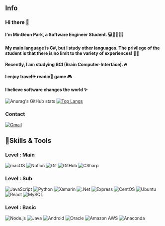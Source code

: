 ## Info
### Hi there 👋
#### I'm MinGeon Park, a Software Engineer Student. 💻🤏👦👨‍💻
#### My main language is C#, but I study other languages. The privilege of the student is that there is no limit to the variety of experiences! 🏃‍♂️
#### Recently, I am studying BCI (Brain Computer-Interface). 🔥

#### I enjoy travel✈  readin📖 game 🎮
#### I believe software changes the world ✨


![Anurag's GitHub stats](https://github-readme-stats.vercel.app/api?username=DevMinGeonPark&theme=github_dark&show_icons=true)
[![Top Langs](https://github-readme-stats.vercel.app/api/top-langs/?username=DevMinGeonPark&layout=compact)](https://github.com/anuraghazra/github-readme-stats)

### Contact
<a href="mailto:devmin7985@gmail.com">
  <img alt="Gmail" src ="https://img.shields.io/badge/devmin7985@gmail.com-EA4335.svg?&style=flat-square&logo=Gmail&logoColor=white"/>
</a>

## 💪Skills & Tools
### Level : Main
<p>
  <img alt="macOS" src ="https://img.shields.io/badge/MacOS-000000.svg?&style=flat-square&logo=macOS&logoColor=white"/>
  <img alt="Notion" src ="https://img.shields.io/badge/Notion-000000.svg?&style=flat-square&logo=Notion&logoColor=white"/>
  <img alt="Git" src ="https://img.shields.io/badge/Git-F05032.svg?&style=flat-square&logo=Git&logoColor=white"/> 
  <img alt="GitHub" src ="https://img.shields.io/badge/GitHub-181717.svg?&style=flat-square&logo=GitHub&logoColor=white"/> 
  <img alt="CSharp" src ="https://img.shields.io/badge/C Sharp-004088.svg?&style=flat-square&logo=CSharp&logoColor=white"/> 

</p>

### Level : Sub
<p>
  <img alt="JavaScript" src ="https://img.shields.io/badge/JavaScript-F7DF1E.svg?&style=flat-square&logo=JavaScript&logoColor=black"/> 
  <img alt="Python" src ="https://img.shields.io/badge/Python-3776AB.svg?&style=flat-square&logo=Python&logoColor=white"/> 
  <img alt="Xamarin" src ="https://img.shields.io/badge/Xamarin-3498DB.svg?&style=flat-square&logo=Xamarin&logoColor=white"/> 
  <img alt=".Net" src ="https://img.shields.io/badge/.NET-512BD4.svg?&style=flat-square&logo=.Net&logoColor=white"/>
  <img alt="Express" src ="https://img.shields.io/badge/Express-000000.svg?&style=flat-square&logo=Express&logoColor=white"/>
  <img alt="CentOS" src ="https://img.shields.io/badge/CentOS-262577.svg?&style=flat-square&logo=CentOS&logoColor=black"/>
  <img alt="Ubuntu" src ="https://img.shields.io/badge/Ubuntu-E95420.svg?&style=flat-square&logo=Ubuntu&logoColor=white"/>
  <img alt="React" src ="https://img.shields.io/badge/React-61DAFB.svg?&style=flat-square&logo=React&logoColor=white"/>
  <img alt="MySQL" src ="https://img.shields.io/badge/MySQL-4479A1.svg?&style=flat-square&logo=MySQL&logoColor=white"/>
  
</p>

### Level : Basic
<p>
  <img alt="Node.js" src ="https://img.shields.io/badge/Node.js-339933.svg?&style=flat-square&logo=Node.js&logoColor=white"/>
  <img alt="Java" src ="https://img.shields.io/badge/Java-007396.svg?&style=flat-square&logo=Java&logoColor=white"/>
  <img alt="Android" src ="https://img.shields.io/badge/Android-3DDC84.svg?&style=flat-square&logo=Android&logoColor=white"/>
  <img alt="Oracle" src ="https://img.shields.io/badge/Oracle Cloud-F80000.svg?&style=flat-square&logo=Oracle&logoColor=white"/>
  <img alt="Amazon AWS" src ="https://img.shields.io/badge/Amazon AWS-232F3E.svg?&style=flat-square&logo=Amazon AWS&logoColor=white"/>
  <img alt="Anaconda" src ="https://img.shields.io/badge/Anaconda-44A833.svg?&style=flat-square&logo=Anaconda&logoColor=white"/>
   
</p>













